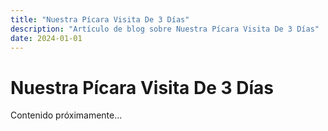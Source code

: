 ```yaml
---
title: "Nuestra Pícara Visita De 3 Días"
description: "Artículo de blog sobre Nuestra Pícara Visita De 3 Días"
date: 2024-01-01
---
```


# Nuestra Pícara Visita De 3 Días

Contenido próximamente...
